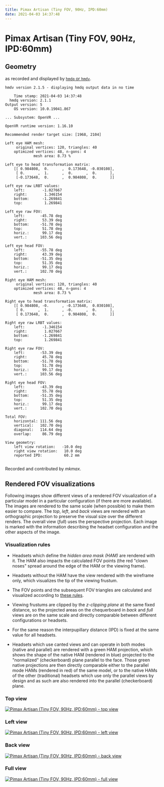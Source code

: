 ```yaml
---
title: Pimax Artisan (Tiny FOV, 90Hz, IPD:60mm)
date: 2021-04-03 14:37:48
---
```

# Pimax Artisan (Tiny FOV, 90Hz, IPD:60mm)

## Geometry

as recorded and displayed by [`hmdq` or `hmdv`](https://github.com/risa2000/hmdq).
```
hmdv version 2.1.5 - displaying hmdq output data in no time

    Time stamp: 2021-04-03 14:37:48
  hmdq version: 2.1.1
Output version: 5
    OS version: 10.0.19041.867

... Subsystem: OpenVR ...

OpenVR runtime version: 1.16.10

Recommended render target size: [1968, 2104]

Left eye HAM mesh:
     original vertices: 120, triangles: 40
    optimized vertices: 48, n-gons: 4
             mesh area: 8.73 %

Left eye to head transformation matrix:
    [[ 0.984808,  0.      ,  0.173648, -0.030108],
     [ 0.      ,  1.      ,  0.      ,  0.      ],
     [-0.173648,  0.      ,  0.984808,  0.      ]]

Left eye raw LRBT values:
    left:        -1.027667
    right:        1.346154
    bottom:      -1.269841
    top:          1.269841

Left eye raw FOV:
    left:       -45.78 deg
    right:       53.39 deg
    bottom:     -51.78 deg
    top:         51.78 deg
    horiz.:      99.17 deg
    vert.:      103.56 deg

Left eye head FOV:
    left:       -55.78 deg
    right:       43.39 deg
    bottom:     -51.35 deg
    top:         51.35 deg
    horiz.:      99.17 deg
    vert.:      102.70 deg

Right eye HAM mesh:
     original vertices: 120, triangles: 40
    optimized vertices: 48, n-gons: 4
             mesh area: 8.73 %

Right eye to head transformation matrix:
    [[ 0.984808, -0.      , -0.173648,  0.030108],
     [ 0.      ,  1.      , -0.      ,  0.      ],
     [ 0.173648,  0.      ,  0.984808,  0.      ]]

Right eye raw LRBT values:
    left:        -1.346154
    right:        1.027667
    bottom:      -1.269841
    top:          1.269841

Right eye raw FOV:
    left:       -53.39 deg
    right:       45.78 deg
    bottom:     -51.78 deg
    top:         51.78 deg
    horiz.:      99.17 deg
    vert.:      103.56 deg

Right eye head FOV:
    left:       -43.39 deg
    right:       55.78 deg
    bottom:     -51.35 deg
    top:         51.35 deg
    horiz.:      99.17 deg
    vert.:      102.70 deg

Total FOV:
    horizontal: 111.56 deg
    vertical:   102.70 deg
    diagonal:   114.64 deg
    overlap:     86.79 deg

View geometry:
    left view rotation:   -10.0 deg
    right view rotation:   10.0 deg
    reported IPD:          60.2 mm


```
Recorded and contributed by _mkmax_.

## Rendered FOV visualizations

Following images show different views of a rendered FOV visualization of a
particular model in a particular configuration (if there are more available).
The images are rendered to the same scale (when possible) to make them easier
to compare. The _top_, _left_, and _back_ views are rendered with an
orthographic projection to preserve the visual size over the different renders.
The overall view (_full_) uses the perspective projection. Each image is marked
with the information describing the headset configuration and the other aspects
of the image.

### Visualization rules

* Headsets which define the _hidden area mask (HAM)_ are rendered with it. The
  HAM also impacts the calculated FOV points (the red "clown noses" spread
  around the edge of the HAM or the viewing frame).

* Headsets without the HAM have the view rendered with the wireframe only, which
  visualizes the tip of the viewing frustum.

* The FOV points and the subsequent FOV triangles are calculated and visualized
  according to [these
  rules](https://risa2000.github.io/vrdocs/docs/hmd_fov_calculation).

* Viewing frustums are clipped by the _z-clipping plane_ at the same fixed
  distance, so the projected areas on the chequerboard in _back_ and _full_
  views are on the same scale and directly comparable between different
  configurations or headsets.

* For the same reason the interpupillary distance (IPD) is fixed at the same
  value for all headsets.

* Headsets which use canted views and can operate in both modes (native and
  parallel) are rendered with a green HAM projection, which shows the shape of
  the native HAM (rendered in blue) projected to the "normalized"
  (checkerboard) plane parallel to the face. Those green native projections are
  then directly comparable either to the parallel mode HAMs (rendered in red)
  of the same model, or to the native HAMs of the other (traditional) headsets
  which use only the parallel views by design and as such are also rendered
  into the parallel (checkerboard) plane.

### Top view
[![Pimax Artisan (Tiny FOV, 90Hz, IPD:60mm) - top view](../images/PimaxArtisan_Tiny_Native_R90_I60_top.dmx.png)](../images/PimaxArtisan_Tiny_Native_R90_I60_top.dmx.png)

### Left view
[![Pimax Artisan (Tiny FOV, 90Hz, IPD:60mm) - left view](../images/PimaxArtisan_Tiny_Native_R90_I60_left.dmx.png)](../images/PimaxArtisan_Tiny_Native_R90_I60_left.dmx.png)

### Back view
[![Pimax Artisan (Tiny FOV, 90Hz, IPD:60mm) - back view](../images/PimaxArtisan_Tiny_Native_R90_I60_back.dmx.png)](../images/PimaxArtisan_Tiny_Native_R90_I60_back.dmx.png)

### Full view
[![Pimax Artisan (Tiny FOV, 90Hz, IPD:60mm) - full view](../images/PimaxArtisan_Tiny_Native_R90_I60_over.dmx.png)](../images/PimaxArtisan_Tiny_Native_R90_I60_over.dmx.png)

